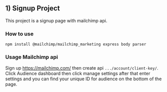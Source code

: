## 1) Signup Project
This project is a signup page with mailchimp api.

### How to use
`npm install @mailchimp/mailchimp_marketing express body parser`

### Usage Mailchimp api
Sign up https://mailchimp.com/ then create api `.../account/client-key/`.
Click Audience dashboard then click manage settings after that enter settings and you can find your unique ID for audience on the bottom of the page.
